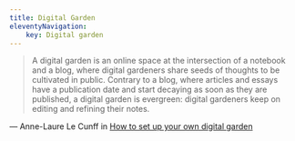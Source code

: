 ```yaml
---
title: Digital Garden
eleventyNavigation:
	key: Digital garden
---
```


> A digital garden is an online space at the intersection of a notebook and a blog, where digital gardeners share seeds of thoughts to be cultivated in public. Contrary to a blog, where articles and essays have a publication date and start decaying as soon as they are published, a digital garden is evergreen: digital gardeners keep on editing and refining their notes.

— Anne-Laure Le Cunff in [How to set up your own digital garden](https://nesslabs.com/digital-garden-set-up)
